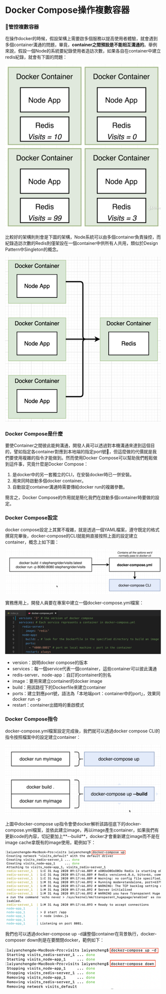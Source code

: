 # Docker Compose操作複數容器

### 管控複數容器

在操作docker的時候，假設架構上需要啟多個服務以提高使用者體驗，就會遇到多個container溝通的問題，畢竟，**container之間預設是不能相互溝通的**。舉例來說，假設一個Node的系統要紀錄使用者造訪次數，如果各自在container中建立redis紀錄，就會有下圖的問題：

![credit to: Stephen Grider](../.gitbook/assets/jie-tu-20200831-xia-wu-2.42.06.png)

比較好的架構則則會是下圖的架構，Node系統可以由多個container負責操控，而紀錄造訪次數的Redis則僅架設在一個container中供所有人共用，類似於Design Pattern中Singleton的概念。

![credit to: Stephen Grider](../.gitbook/assets/jie-tu-20200831-xia-wu-3.26.35.png)

### Docker Compose是什麼

要使Container之間彼此能夠溝通，開發人員可以透過對本機溝通來達到這個目的，譬如指定各container對應到本地端的指定port號，但這麼做的代價就是我們要使用複雜的指令才能做到。然而使用Docker Compose可以幫助我們輕鬆做到這件事，究竟什麼是Docker Compose：

1. 是docker中的另一套獨立的CLI，在安裝docker時已一併安裝。
2. 用來同時啟動多個docker container。
3. 自動設定container溝通時需要傳給docker run的複雜參數。

簡言之，Docker Compose的作用就是簡化我們在啟動多個container時要做的設定。

### Docker Compose設定

docker compose設定上其實不複雜，就是透過一個YAML檔案，遵守既定的格式撰寫完畢後，docker-compose的CLI就能夠直接按照上面的設定建立container，概念上如下圖：

![credit to: Stephen Grider](../.gitbook/assets/jie-tu-20200831-xia-wu-4.45.58.png)

實務應用上，開發人員要在專案中建立一個docker-compose.yml檔案：

![](../.gitbook/assets/jie-tu-20200831-xia-wu-4.49.13.png)

* version：說明docker compose的版本
* services：每一個service代表一個container，這些container可以彼此溝通
* redis-server、node-app：自訂的container的別名
* image：要用來建立container的docker image
* build：用該路徑下的Dockerfile來建立container
* ports：建立對應port號，語法為「本地端port：container中的port」，效果同docker run -p
* restart：container出錯時的重啟模式

### Docker Compose指令

docker-compose.yml檔案設定完成後，我們就可以透過docker compose CLI的指令按照檔案中的設定建立container：

![credit to: Stephen Grider](../.gitbook/assets/jie-tu-20200831-xia-wu-5.12.41.png)

上圖中docker-compose up指令會使docker解析該路徑底下的docker-compose.yml檔案，並依此建立image，再以image產生container，如果我們有更新code的內容，切記要加上**--build**，docker才會重新建立image而不是在image cache拿既有的image使用，範例如下：

![](../.gitbook/assets/jie-tu-20200831-xia-wu-5.18.09.png)

我們也可以透過docker-compose up -d讓整個container在背景執行，docker-composer down則是在要關閉docker，範例如下：

![](../.gitbook/assets/jie-tu-20200831-xia-wu-5.33.50.png)

